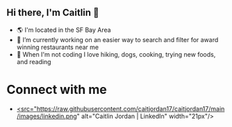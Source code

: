 ## Hi there, I'm Caitlin 👋

- 🌎 I'm located in the SF Bay Area
- 🔭 I’m currently working on an easier way to search and filter for award winning restaurants near me
- 🥘 When I'm not coding I love hiking, dogs, cooking, trying new foods, and reading

# Connect with me
- <a href="https://www.linkedin.com/in/cait-jordan17/"><src="https://raw.githubusercontent.com/caitjordan17/caitjordan17/main/images/linkedin.png" alt="Caitlin Jordan | LinkedIn" width="21px"/></a>

<!--
**caitjordan17/caitjordan17** is a ✨ _special_ ✨ repository because its `README.md` (this file) appears on your GitHub profile.

Here are some ideas to get you started:

- 🔭 I’m currently working on ...
- 🌱 I’m currently learning ...
- 👯 I’m looking to collaborate on ...
- 🤔 I’m looking for help with ...
- 💬 Ask me about ...
- 📫 How to reach me: ...
- 😄 Pronouns: ...
- ⚡ Fun fact: ... 🌎--> 
